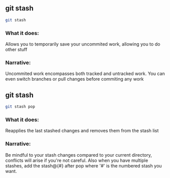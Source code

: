 ## git stash
```bash
git stash
```

### What it does:
Allows you to temporarily save your uncommited work, allowing you to do other stuff

### Narrative:
Uncommited work encompasses both tracked and untracked work. You can even switch branches
or pull changes before commiting any work

## git stash
```bash
git stash pop
```

### What it does:
Reapplies the last stashed changes and removes them from the stash list

### Narrative:
Be mindful to your stash changes compared to your current directory, conflicts will arise if
you're not careful. Also when you have multiple stashes, add the stash@{#} after pop where
'#' is the numbered stash you want.